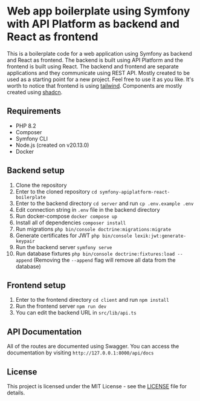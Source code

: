 # Web app boilerplate using Symfony with API Platform as backend and React as frontend
This is a boilerplate code for a web application using Symfony as backend and React as frontend. The backend is built using API Platform and the frontend is built using React. The backend and frontend are separate applications and they communicate using REST API. Mostly created to be used as a starting point for a new project. Feel free to use it as you like.
It's worth to notice that frontend is using [tailwind](https://tailwindcss.com/). Components are mostly created using [shadcn](https://ui.shadcn.com/).

## Requirements
- PHP 8.2
- Composer
- Symfony CLI
- Node.js (created on v20.13.0)
- Docker

## Backend setup
1. Clone the repository
2. Enter to the cloned repository `cd symfony-apiplatform-react-boilerplate`
3. Enter to the backend directory `cd server` and run ``cp .env.example .env``
4. Edit connection string in `.env` file in the backend directory
5. Run docker-compose `docker compose up`
6. Install all of dependencies `composer install`
7. Run migrations `php bin/console doctrine:migrations:migrate`
8. Generate certificates for JWT `php bin/console lexik:jwt:generate-keypair`
9. Run the backend server `symfony serve`
10. Run database fixtures `php bin/console doctrine:fixtures:load --append` (Removing the `--append` flag will remove all data from the database)

## Frontend setup
1. Enter to the frontend directory `cd client` and run `npm install`
2. Run the frontend server `npm run dev`
3. You can edit the backend URL in `src/lib/api.ts`

## API Documentation
All of the routes are documented using Swagger. You can access the documentation by visiting `http://127.0.0.1:8000/api/docs`

## License
This project is licensed under the MIT License - see the [LICENSE](LICENSE) file for details.
